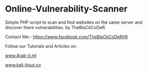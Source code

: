 # Online-Vulnerability-Scanner
Simple PHP script to scan and find websites on the same server and discover there vulnerabilities. by TheBlaCkCoDeR.


Contact Me:-
https://www.facebook.com/TheBlaCkCoDeR09


Follow our Tutorials and Articles on:

www.Arab-it.ml

www.kali-linux.co
